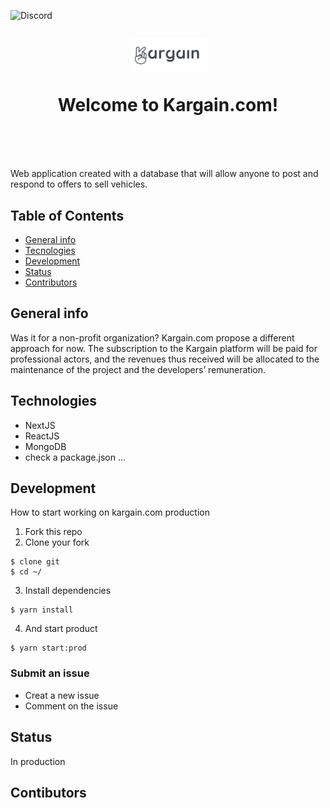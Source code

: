 ![Discord](https://img.shields.io/discord/757632394504175736?color=%236ba9ee&label=%23kargain-com&logo=discord&style=flat-square)

<h1 align="center" style="margin-top: 1em; margin-bottom: 3em;">
  <p><a href="https://kargain.com"><img alt="kargain logo" src="./images/Kargain_logo_gris-01.png" alt="kargain.com" width="125"></a></p>
  <p>Welcome to Kargain.com!</p>
</h1>

Web application created with a database that will allow anyone to post and respond to offers to sell vehicles.


## Table of Contents
* [General info](#general-info)
* [Tecnologies](#technologies)
* [Development](#development)
* [Status](#status)
* [Contributors](#contributors)


## General info
Was it for a non-profit organization?
Kargain.com propose a different approach for now.
The subscription to the Kargain platform will be paid for professional actors, and the revenues thus received will be allocated to the maintenance of the project and the developers’ remuneration.


## Technologies
* NextJS
* ReactJS
* MongoDB
* check a package.json ...


## Development
How to start working on kargain.com production

1. Fork this repo
2. Clone your fork
```
$ clone git
$ cd ~/
```
3. Install dependencies
```
$ yarn install
```
4. And start product
```
$ yarn start:prod
```
### Submit an issue
 * Creat a new issue
 * Comment on the issue


## Status
In production


## Contibutors
